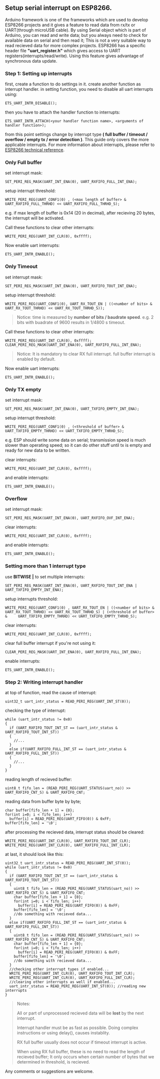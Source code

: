 ## Setup serial interrupt on ESP8266.
Arduino framework is one of the frameworks which are used to develop ESP8266 projects and it gives a feature to read data from rx/tx or UART(through microUSB cable).
By using Serial object which is part of Arduino, you can read and write data; but you always need to check for available data on serial and then read it;
This is not a very suitable way to read recieved data for more complex projects. ESP8266 has a specific header file **"uart_register.h"** which gives access 
to UART registers(interrupts/read/write). Using this feature gives advantage of synchronous data update.

### Step 1: Setting up interrupts
first, create a function to do settings in it. create another function as interrupt handler. 
in setting function, you need to disable all uart interrupts using: 

    ETS_UART_INTR_DISABLE();
then you have to attach the handler function to interrupts:

    ETS_UART_INTR_ATTACH(<your handler function name>, <arguments of handler function>);
from this point settings change by interrupt type **( full buffer / timeout / overflow / empty tx / error detection )**.
This guide only covers the more applicable interrupts. For more information about interrupts, please refer to [ESP8266 technical reference](https://www.espressif.com/sites/default/files/documentation/esp8266-technical_reference_en.pdf).

### Only Full buffer
set interrupt mask:

    SET_PERI_REG_MASK(UART_INT_ENA(0), UART_RXFIFO_FULL_INT_ENA);    
setup interrupt threshold:

    WRITE_PERI_REG(UART_CONF1(0) , (<max length of buffer> & UART_RXFIFO_FULL_THRHD) << UART_RXFIFO_FULL_THRHD_S);
e.g. if max length of buffer is 0x14 (20 in decimal), after recieving 20 bytes, the interrupt will be activated.

Call these functions to clear other interrupts:

    WRITE_PERI_REG(UART_INT_CLR(0), 0xffff);
Now enable uart interrupts:

    ETS_UART_INTR_ENABLE();
### Only Timeout
set interrupt mask:

    SET_PERI_REG_MASK(UART_INT_ENA(0), UART_RXFIFO_TOUT_INT_ENA); 
setup interrupt threshold:    
        
    WRITE_PERI_REG(UART_CONF1(0), UART_RX_TOUT_EN | ((<number of bits> & UART_RX_TOUT_THRHD) << UART_RX_TOUT_THRHD_S));
> Notice: time is measured by **number of bits / baudrate speed**. e.g. 2 bits with buadrate of 9600 results in 1/4800 s timeout.

Call these functions to clear other interrupts:

    WRITE_PERI_REG(UART_INT_CLR(0), 0xffff);
    CLEAR_PERI_REG_MASK(UART_INT_ENA(0), UART_RXFIFO_FULL_INT_ENA);
> Notice: It is mandatory to clear RX full interrupt. full buffer interrupt is enabled by default.

Now enable uart interrupts:

    ETS_UART_INTR_ENABLE();    
### Only TX empty
set interrupt mask:

    SET_PERI_REG_MASK(UART_INT_ENA(0), UART_TXFIFO_EMPTY_INT_ENA); 
setup interrupt threshold:    
        
    WRITE_PERI_REG(UART_CONF1(0) , (<threshold of buffer> & UART_TXFIFO_EMPTY_THRHD) << UART_TXFIFO_EMPTY_THRHD_S);
e.g. ESP should write some data on serial; transmission speed is much slower than operating speed; so it can do other stuff until tx is empty and ready for new data to be written.      

clear interrupts:

    WRITE_PERI_REG(UART_INT_CLR(0), 0xffff);
and enable interrupts:
    
    ETS_UART_INTR_ENABLE();
### Overflow
set interrupt mask:
    
    SET_PERI_REG_MASK(UART_INT_ENA(0), UART_RXFIFO_OVF_INT_ENA);
clear interrupts:

    WRITE_PERI_REG(UART_INT_CLR(0), 0xffff);
and enable interrupts:
    
    ETS_UART_INTR_ENABLE();
    
### Setting more than 1 interrupt type
use **BITWISE |** to set multiple interrupts:
    
    SET_PERI_REG_MASK(UART_INT_ENA(0), UART_RXFIFO_TOUT_INT_ENA | UART_TXFIFO_EMPTY_INT_ENA);
setup interrupts threshold: 
        
    WRITE_PERI_REG(UART_CONF1(0) , UART_RX_TOUT_EN | ((<number of bits> & UART_RX_TOUT_THRHD) << UART_RX_TOUT_THRHD_S) | (<threshold of buffer> &     UART_TXFIFO_EMPTY_THRHD) << UART_TXFIFO_EMPTY_THRHD_S);
clear interrupts:
    
    WRITE_PERI_REG(UART_INT_CLR(0), 0xffff);
clear full buffer interrupt if you're not using it:

    CLEAR_PERI_REG_MASK(UART_INT_ENA(0), UART_RXFIFO_FULL_INT_ENA);
enable interrupts:

    ETS_UART_INTR_ENABLE();

### Step 2: Writing interrupt handler

at top of function, read the cause of interrupt:

    uint32_t uart_intr_status = READ_PERI_REG(UART_INT_ST(0));
checking the type of interrupt:

    while (uart_intr_status != 0x0)
    {
      if (UART_RXFIFO_TOUT_INT_ST == (uart_intr_status & UART_RXFIFO_TOUT_INT_ST))
      {
        //...
      }
      else if(UART_RXFIFO_FULL_INT_ST == (uart_intr_status & UART_RXFIFO_FULL_INT_ST))
      {
        //...
      }
    }
reading length of recieved buffer:
    
    uint8_t fifo_len = (READ_PERI_REG(UART_STATUS(uart_no)) >> UART_RXFIFO_CNT_S) & UART_RXFIFO_CNT;
reading data from buffer byte by byte;
    
    char buffer[fifo_len + 1] = {0};
    for(int i=0; i < fifo_len; i++)
      buffer[i] = READ_PERI_REG(UART_FIFO(0)) & 0xFF;
    buffer[fifo_len] = '\0';
after processing the recieved data, interrupt status should be cleared:
    
    WRITE_PERI_REG(UART_INT_CLR(0), UART_RXFIFO_TOUT_INT_CLR);
    WRITE_PERI_REG(UART_INT_CLR(0), UART_RXFIFO_FULL_INT_CLR);
at last, it should look like this:
    
    uint32_t uart_intr_status = READ_PERI_REG(UART_INT_ST(0));
    while (uart_intr_status != 0x0)
    {
      if (UART_RXFIFO_TOUT_INT_ST == (uart_intr_status & UART_RXFIFO_TOUT_INT_ST))
      {
        uint8_t fifo_len = (READ_PERI_REG(UART_STATUS(uart_no)) >> UART_RXFIFO_CNT_S) & UART_RXFIFO_CNT;
        char buffer[fifo_len + 1] = {0};
        for(int i=0; i < fifo_len; i++)
          buffer[i] = READ_PERI_REG(UART_FIFO(0)) & 0xFF;
        buffer[fifo_len] = '\0';
        //do something with recieved data...
      }
      else if(UART_RXFIFO_FULL_INT_ST == (uart_intr_status & UART_RXFIFO_FULL_INT_ST))
      {
        uint8_t fifo_len = (READ_PERI_REG(UART_STATUS(uart_no)) >> UART_RXFIFO_CNT_S) & UART_RXFIFO_CNT;
        char buffer[fifo_len + 1] = {0};
        for(int i=0; i < fifo_len; i++)
          buffer[i] = READ_PERI_REG(UART_FIFO(0)) & 0xFF;
        buffer[fifo_len] = '\0';
        //do something with recieved data...
      }
      //checking other interrupt types if enabled...
      WRITE_PERI_REG(UART_INT_CLR(0), UART_RXFIFO_TOUT_INT_CLR);
      WRITE_PERI_REG(UART_INT_CLR(0), UART_RXFIFO_FULL_INT_CLR);
      //clearing other interrupts as well if enabled...
      uart_intr_status = READ_PERI_REG(UART_INT_ST(0)); //reading new interrupts
    }
 > Notes: 
 > 
 > All or part of unprocessed recieved data will be **lost** by the next interrupt.
 > 
 > Interrupt handler must be as fast as possible. Doing complex instructions or using delay(), causes instablity. 
 > 
 > RX full buffer usually does not occur if timeout interrupt is active.
 > 
 > When using RX full buffer, these is no need to read the length of recieved buffer; It only occurs when certain number of bytes that we determined in threshold, is   recieved.
 
Any comments or suggestions are welcome.


    
    
    
    
    
    
    
    
    
    
    
    
    
    
    
    
    
    
    
    
    


